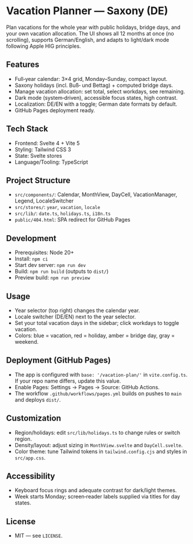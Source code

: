 # Vacation Planner — Saxony (DE)

Plan vacations for the whole year with public holidays, bridge days, and your own vacation allocation. The UI shows all 12 months at once (no scrolling), supports German/English, and adapts to light/dark mode following Apple HIG principles.

## Features
- Full‑year calendar: 3×4 grid, Monday–Sunday, compact layout.
- Saxony holidays (incl. Buß‑ und Bettag) + computed bridge days.
- Manage vacation allocation: set total, select workdays, see remaining.
- Dark mode (system‑driven), accessible focus states, high contrast.
- Localization: DE/EN with a toggle; German date formats by default.
- GitHub Pages deployment ready.

## Tech Stack
- Frontend: Svelte 4 + Vite 5
- Styling: Tailwind CSS 3
- State: Svelte stores
- Language/Tooling: TypeScript

## Project Structure
- `src/components/`: Calendar, MonthView, DayCell, VacationManager, Legend, LocaleSwitcher
- `src/stores/`: `year`, `vacation`, `locale`
- `src/lib/`: `date.ts`, `holidays.ts`, `i18n.ts`
- `public/404.html`: SPA redirect for GitHub Pages

## Development
- Prerequisites: Node 20+
- Install: `npm ci`
- Start dev server: `npm run dev`
- Build: `npm run build` (outputs to `dist/`)
- Preview build: `npm run preview`

## Usage
- Year selector (top right) changes the calendar year.
- Locale switcher (DE/EN) next to the year selector.
- Set your total vacation days in the sidebar; click workdays to toggle vacation.
- Colors: blue = vacation, red = holiday, amber = bridge day, gray = weekend.

## Deployment (GitHub Pages)
- The app is configured with `base: '/vacation-plan/'` in `vite.config.ts`. If your repo name differs, update this value.
- Enable Pages: Settings → Pages → Source: GitHub Actions.
- The workflow `.github/workflows/pages.yml` builds on pushes to `main` and deploys `dist/`.

## Customization
- Region/holidays: edit `src/lib/holidays.ts` to change rules or switch region.
- Density/layout: adjust sizing in `MonthView.svelte` and `DayCell.svelte`.
- Color theme: tune Tailwind tokens in `tailwind.config.cjs` and styles in `src/app.css`.

## Accessibility
- Keyboard focus rings and adequate contrast for dark/light themes.
- Week starts Monday; screen‑reader labels supplied via titles for day states.

## License
- MIT — see `LICENSE`.

